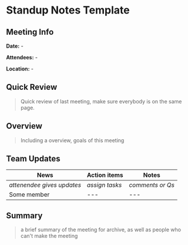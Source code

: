# Standup Notes Template

## Meeting Info

**Date:** -

**Attendees:** -

**Location:** -


## Quick Review
> Quick review of last meeting, make sure everybody is on the same page.


## Overview
> Including a overview, goals of this meeting

## Team Updates
| News | Action items | Notes|
| --- | --- | --- |
| *attenendee gives updates* | *assign tasks* | *comments or Qs* |
| Some member | --- | --- |

## Summary 
> a brief summary of the meeting for archive, as well as people who can't make the meeting